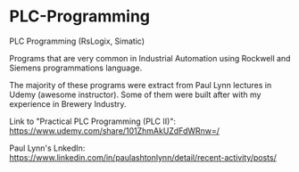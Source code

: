 # PLC-Programming
PLC Programming (RsLogix, Simatic)

Programs that are very common in Industrial Automation using Rockwell and Siemens programmations language.

The majority of these programs were extract from Paul Lynn lectures in Udemy (awesome instructor). Some of them were built after with my experience in Brewery Industry.

Link to "Practical PLC Programming (PLC II)": https://www.udemy.com/share/101ZhmAkUZdFdWRnw=/

Paul Lynn's LnkedIn: https://www.linkedin.com/in/paulashtonlynn/detail/recent-activity/posts/

